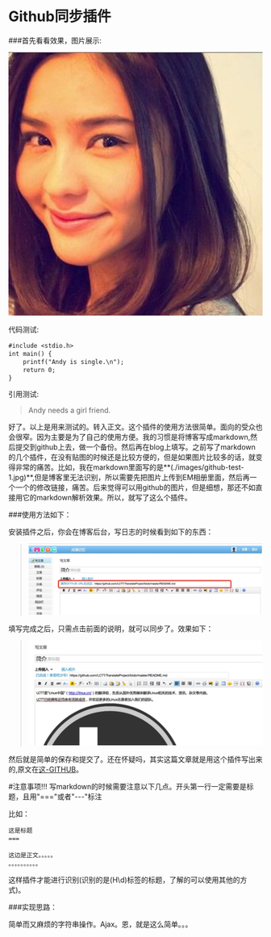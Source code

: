 Github同步插件
===

###首先看看效果，图片展示:

![测试图片效果](./images/github-test-1.jpg)

代码测试:

```
#include <stdio.h>
int main() {
    printf("Andy is single.\n");
    return 0;
}
```

引用测试:

> Andy needs a girl friend.

好了。以上是用来测试的。转入正文。这个插件的使用方法很简单。面向的受众也会很窄。因为主要是为了自己的使用方便。我的习惯是将博客写成markdown,然后提交到github上去，做一个备份。然后再在blog上填写。之前写了markdown的几个插件，在没有贴图的时候还是比较方便的，但是如果图片比较多的话，就变得非常的痛苦。比如，我在markdown里面写的是**(./images/github-test-1.jpg)**,但是博客里无法识别，所以需要先把图片上传到EM相册里面，然后再一个一个的修改链接，痛苦。后来觉得可以用github的图片，但是细想，那还不如直接用它的markdown解析效果。所以，就写了这么个插件。

###使用方法如下：

安装插件之后，你会在博客后台，写日志的时候看到如下的东西：

> ![界面效果](./images/github-test-2.jpg)

填写完成之后，只需点击前面的说明，就可以同步了。效果如下：

> ![完成效果](./images/github-test-3.jpg)

然后就是简单的保存和提交了。还在怀疑吗，其实这篇文章就是用这个插件写出来的,原文在[这-GITHUB](https://github.com/MikeCoder/MyStudy/blob/master/MyBlogs/Github%E5%90%8C%E6%AD%A5%E6%8F%92%E4%BB%B6.md)。

#注意事项!!!
写markdown的时候需要注意以下几点。开头第一行一定需要是标题，且用"==="或者"---"标注

比如：

```
这是标题
===

这边是正文。。。。。
。。。。。。。。。。
```

这样插件才能进行识别(识别的是(H\d)标签的标题，了解的可以使用其他的方式)。

###实现思路：

简单而又麻烦的字符串操作。Ajax。恩，就是这么简单。。。
